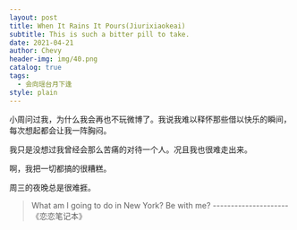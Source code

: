 ```yaml
---
layout: post
title: When It Rains It Pours(Jiurixiaokeai)
subtitle: This is such a bitter pill to take.
date: 2021-04-21
author: Chevy
header-img: img/40.png
catalog: true
tags:
  - 会向瑶台月下逢
style: plain
---
```


小周问过我，为什么我会再也不玩微博了。我说我难以释怀那些借以快乐的瞬间，每次想起都会让我一阵胸闷。

我只是没想过我曾经会那么苦痛的对待一个人。况且我也很难走出来。

啊，我把一切都搞的很糟糕。

周三的夜晚总是很难捱。

>What am I going to do in New York?
>Be with me?
>---------------------《恋恋笔记本》
